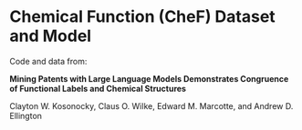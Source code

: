 # Chemical Function (CheF) Dataset and Model

Code and data from:

**Mining Patents with Large Language Models Demonstrates Congruence of Functional Labels and Chemical Structures**

Clayton W. Kosonocky, Claus O. Wilke, Edward M. Marcotte, and Andrew D. Ellington
